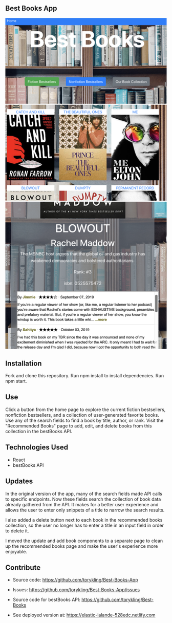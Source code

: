 ## Best Books App

![Best Books Home Page](./img/homepage.png)
![Best Books List View](./img/booklist.png)
![Best Books Review](./img/review.png)

## Installation

Fork and clone this repository. Run npm install to install dependencies. Run npm start.

## Use

Click a button from the home page to explore the current fiction bestsellers, nonfiction bestsellers, and a collection of user-generated favorite books. Use any of the search fields to find a book by title, author, or rank. Visit the "Recommended Books" page to add, edit, and delete books from this collection in the bestBooks API.

## Technologies Used

- React
- bestBooks API

## Updates

In the original version of the app, many of the search fields made API calls to specific endpoints. Now these fields search the collection of book data already gathered from the API. It makes for a better user experience and allows the user to enter only snippets of a title to narrow the search results.

I also added a delete button next to each book in the recommended books collection, so the user no longer has to enter a title in an input field in order to delete it.

I moved the update and add book components to a separate page to clean up the recommended books page and make the user's experience more enjoyable.

## Contribute

- Source code: https://github.com/torykling/Best-Books-App
- Issues: https://github.com/torykling/Best-Books-App/issues
- Source code for bestBooks API: https://github.com/torykling/Best-Books

- See deployed version at: https://elastic-lalande-528edc.netlify.com
